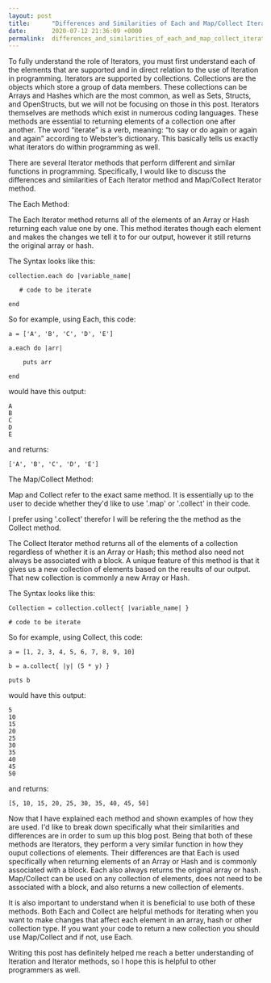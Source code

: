 ```yaml
---
layout: post
title:      "Differences and Similarities of Each and Map/Collect Iterator Methods"
date:       2020-07-12 21:36:09 +0000
permalink:  differences_and_similarities_of_each_and_map_collect_iterator_methods
---
```


To fully understand the role of Iterators, you must first understand each of the elements that are supported and in direct relation to the use of Iteration in programming. Iterators are supported by collections. Collections are the objects which store a group of data members. These collections can be Arrays and Hashes which are the most common, as well as Sets, Structs, and OpenStructs, but we will not be focusing on those in this post. Iterators themselves are methods which exist in numerous coding languages. These methods are essential to returning elements of a collection one after another. The word “iterate” is a verb, meaning: “to say or do again or again and again” according to Webster’s dictionary. This basically tells us exactly what iterators do within programming as well. 

There are several Iterator methods that perform different and similar functions in programming. Specifically, I would like to discuss the differences and similarities of Each Iterator method and Map/Collect Iterator method. 


The Each Method:

The Each Iterator method returns all of the elements of an Array or Hash returning each value one by one. This method iterates though each element and makes the changes we tell it to for our output, however it still returns the original array or hash.

The Syntax looks like this:

```
collection.each do |variable_name|

   # code to be iterate
	 
end
```

So for example, using Each, this code:

```
a = ['A', 'B', 'C', 'D', 'E'] 
  
a.each do |arr| 
   
    puts arr 
      
end
```

would have this output:

```
A
B
C
D
E
```

and returns:

```
['A', 'B', 'C', 'D', 'E'] 
```

The Map/Collect Method:

Map and Collect refer to the exact same method. It is essentially up to the user to decide whether they'd like to use '.map' or '.collect' in their code.

I prefer using '.collect' therefor I will be refering the the method as the Collect method.

The Collect Iterator method returns all of the elements of a collection regardless of whether it is an Array or Hash; this method also need not always be associated with a block. A unique feature of this method is that it gives us a new collection of elements based on the results of our output. That new collection is commonly a new Array or Hash.

The Syntax looks like this: 

```
Collection = collection.collect{ |variable_name| }

# code to be iterate	 
```

So for example, using Collect, this code:

```
a = [1, 2, 3, 4, 5, 6, 7, 8, 9, 10]

b = a.collect{ |y| (5 * y) }

puts b 
```

would have this output:

```
5
10
15
20
25
30
35
40
45
50
```

and returns:

```
[5, 10, 15, 20, 25, 30, 35, 40, 45, 50]
```

Now that I have explained each method and shown examples of how they are used. I'd like to break down specifically what their similarities and differences are in order to sum up this blog post. Being that both of these methods are Iterators, they perform a very similar function in how they ouput collections of elements. Their differences are that Each is used specifically when returning elements of an Array or Hash and is commonly associated with a block. Each also always returns the original array or hash. Map/Collect can be used on any collection of elements, does not need to be associated with a block, and also returns a new collection of elements.

It is also important to understand when it is beneficial to use both of these methods. Both Each and Collect are helpful methods for iterating when you want to make changes that affect each element in an array, hash or other collection type. If you want your code to return a new collection you should use Map/Collect and if not, use Each. 

Writing this post has definitely helped me reach a better understanding of Iteration and Iterator methods, so I hope this is helpful to other programmers as well.


